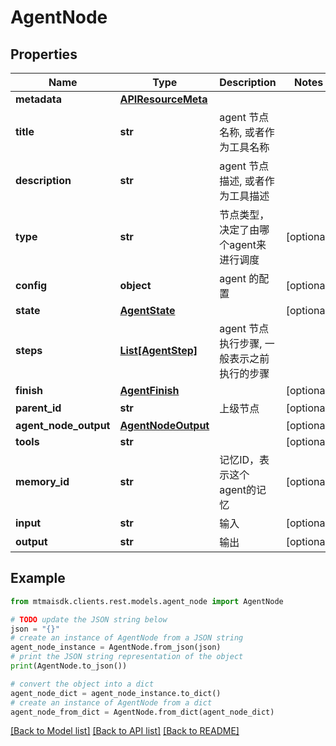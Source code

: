 # AgentNode


## Properties

Name | Type | Description | Notes
------------ | ------------- | ------------- | -------------
**metadata** | [**APIResourceMeta**](APIResourceMeta.md) |  | 
**title** | **str** | agent 节点名称, 或者作为工具名称 | 
**description** | **str** | agent 节点描述, 或者作为工具描述 | 
**type** | **str** | 节点类型，决定了由哪个agent来进行调度 | [optional] 
**config** | **object** | agent 的配置 | [optional] 
**state** | [**AgentState**](AgentState.md) |  | [optional] 
**steps** | [**List[AgentStep]**](AgentStep.md) | agent 节点执行步骤, 一般表示之前执行的步骤 | 
**finish** | [**AgentFinish**](AgentFinish.md) |  | [optional] 
**parent_id** | **str** | 上级节点 | [optional] 
**agent_node_output** | [**AgentNodeOutput**](AgentNodeOutput.md) |  | [optional] 
**tools** | **str** |  | [optional] 
**memory_id** | **str** | 记忆ID，表示这个agent的记忆 | [optional] 
**input** | **str** | 输入 | [optional] 
**output** | **str** | 输出 | [optional] 

## Example

```python
from mtmaisdk.clients.rest.models.agent_node import AgentNode

# TODO update the JSON string below
json = "{}"
# create an instance of AgentNode from a JSON string
agent_node_instance = AgentNode.from_json(json)
# print the JSON string representation of the object
print(AgentNode.to_json())

# convert the object into a dict
agent_node_dict = agent_node_instance.to_dict()
# create an instance of AgentNode from a dict
agent_node_from_dict = AgentNode.from_dict(agent_node_dict)
```
[[Back to Model list]](../README.md#documentation-for-models) [[Back to API list]](../README.md#documentation-for-api-endpoints) [[Back to README]](../README.md)


